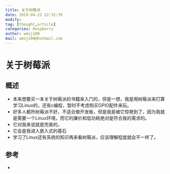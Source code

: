 ```yaml
---
title: 关于树莓派
date: 2019-04-22 22:32:39	
modify: 
tag: [thought,article]
categories: Respberry
author: wmsj100
mail: wmsj100@hotmail.com
---
```


# 关于树莓派

## 概述
- 本来想要买一本关于树莓派的书籍来入门的，但是一想，我是用树莓派来打算学习Linux的，还有c编程，暂时不考虑购买GPIO配件来玩。
- 好多人都所树莓派不好，不适合做开发板，但是我是被它惊艳到了，因为我就是需要一个Linux环境，而它的廉价和低功耗绝对是符合我的需求的。
- 它对我来说就是完美的，
- 它会是我进入嵌入式的基石
- 学习了Linux还有系统的知识再来看树莓派，应该理解程度就会不一样了。

## 参考
- []()
